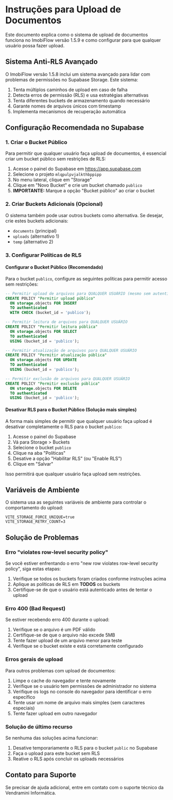 # Instruções para Upload de Documentos

Este documento explica como o sistema de upload de documentos funciona no ImobiFlow versão 1.5.9 e como configurar para que qualquer usuário possa fazer upload.

## Sistema Anti-RLS Avançado

O ImobiFlow versão 1.5.8 inclui um sistema avançado para lidar com problemas de permissões no Supabase Storage. Este sistema:

1. Tenta múltiplos caminhos de upload em caso de falha
2. Detecta erros de permissão (RLS) e usa estratégias alternativas
3. Tenta diferentes buckets de armazenamento quando necessário
4. Garante nomes de arquivos únicos com timestamp
5. Implementa mecanismos de recuperação automática

## Configuração Recomendada no Supabase

### 1. Criar o Bucket Público

Para permitir que qualquer usuário faça upload de documentos, é essencial criar um bucket público sem restrições de RLS:

1. Acesse o painel do Supabase em https://app.supabase.com
2. Selecione o projeto `mlqpulpvjalkthbppipp`
3. No menu lateral, clique em "Storage"
4. Clique em "Novo Bucket" e crie um bucket chamado `publico`
5. **IMPORTANTE:** Marque a opção "Bucket público" ao criar o bucket

### 2. Criar Buckets Adicionais (Opcional)

O sistema também pode usar outros buckets como alternativa. Se desejar, crie estes buckets adicionais:

- `documents` (principal)
- `uploads` (alternativo 1)
- `temp` (alternativo 2)

### 3. Configurar Políticas de RLS

#### Configurar o Bucket Público (Recomendado)

Para o bucket `publico`, configure as seguintes políticas para permitir acesso sem restrições:

```sql
-- Permitir upload de arquivos para QUALQUER USUÁRIO (mesmo sem autenticação)
CREATE POLICY "Permitir upload público"
  ON storage.objects FOR INSERT
  TO authenticated
  WITH CHECK (bucket_id = 'publico');

-- Permitir leitura de arquivos para QUALQUER USUÁRIO
CREATE POLICY "Permitir leitura pública"
  ON storage.objects FOR SELECT
  TO authenticated
  USING (bucket_id = 'publico');

-- Permitir atualização de arquivos para QUALQUER USUÁRIO
CREATE POLICY "Permitir atualização pública"
  ON storage.objects FOR UPDATE
  TO authenticated
  USING (bucket_id = 'publico');

-- Permitir exclusão de arquivos para QUALQUER USUÁRIO
CREATE POLICY "Permitir exclusão pública"
  ON storage.objects FOR DELETE
  TO authenticated
  USING (bucket_id = 'publico');
```

#### Desativar RLS para o Bucket Público (Solução mais simples)

A forma mais simples de permitir que qualquer usuário faça upload é desativar completamente o RLS para o bucket `publico`:

1. Acesse o painel do Supabase
2. Vá para Storage > Buckets
3. Selecione o bucket `publico`
4. Clique na aba "Políticas"
5. Desative a opção "Habilitar RLS" (ou "Enable RLS")
6. Clique em "Salvar"

Isso permitirá que qualquer usuário faça upload sem restrições.

## Variáveis de Ambiente

O sistema usa as seguintes variáveis de ambiente para controlar o comportamento do upload:

```
VITE_STORAGE_FORCE_UNIQUE=true
VITE_STORAGE_RETRY_COUNT=3
```

## Solução de Problemas

### Erro "violates row-level security policy"

Se você estiver enfrentando o erro "new row violates row-level security policy", siga estas etapas:

1. Verifique se todos os buckets foram criados conforme instruções acima
2. Aplique as políticas de RLS em **TODOS** os buckets
3. Certifique-se de que o usuário está autenticado antes de tentar o upload

### Erro 400 (Bad Request)

Se estiver recebendo erro 400 durante o upload:

1. Verifique se o arquivo é um PDF válido
2. Certifique-se de que o arquivo não excede 5MB
3. Tente fazer upload de um arquivo menor para teste
4. Verifique se o bucket existe e está corretamente configurado

### Erros gerais de upload

Para outros problemas com upload de documentos:

1. Limpe o cache do navegador e tente novamente
2. Verifique se o usuário tem permissões de administrador no sistema
3. Verifique os logs no console do navegador para identificar o erro específico
4. Tente usar um nome de arquivo mais simples (sem caracteres especiais)
5. Tente fazer upload em outro navegador

### Solução de último recurso

Se nenhuma das soluções acima funcionar:

1. Desative temporariamente o RLS para o bucket `public` no Supabase
2. Faça o upload para este bucket sem RLS
3. Reative o RLS após concluir os uploads necessários

## Contato para Suporte

Se precisar de ajuda adicional, entre em contato com o suporte técnico da Vendramini Informática.
